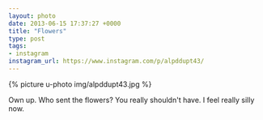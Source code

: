 ```yaml
---
layout: photo
date: 2013-06-15 17:37:27 +0000
title: "Flowers"
type: post
tags:
- instagram
instagram_url: https://www.instagram.com/p/alpddupt43/
---
```


{% picture u-photo img/alpddupt43.jpg %}

Own up. Who sent the flowers? You really shouldn't have. I feel really silly now.
